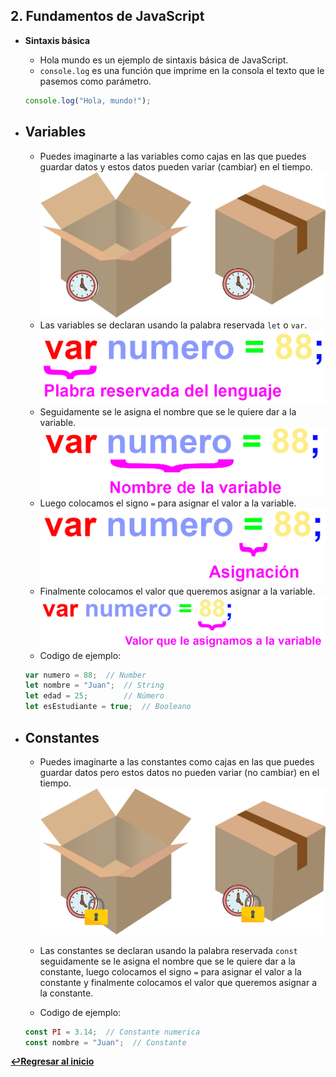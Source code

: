 ## 2. Fundamentos de JavaScript
- **Sintaxis básica**
  - Hola mundo es un ejemplo de sintaxis básica de JavaScript.
  - `console.log` es una función que imprime en la consola el texto que le pasemos como parámetro.
  ```javascript
  console.log("Hola, mundo!");
  ```

- ## **Variables**  
  - Puedes imaginarte a las variables como cajas en las que puedes guardar datos y estos datos pueden variar (cambiar) en el tiempo.
   ![imagen](./img/cajas%20variables.png)
  - Las variables se declaran usando la palabra reservada `let` o `var`.
     ![imagen](./img/declaracion%201.png)
  - Seguidamente se le asigna el nombre que se le quiere dar a la variable.
     ![imagen](./img/declaracion%202.png)
  - Luego colocamos el signo `=` para asignar el valor a la variable.
     ![imagen](./img/declaracion%203.png)
  - Finalmente colocamos el valor que queremos asignar a la variable.
     ![imagen](./img/declaracion%204.png)
  - Codigo de ejemplo:
  ```javascript
  var numero = 88;  // Number
  let nombre = "Juan";  // String
  let edad = 25;        // Número
  let esEstudiante = true;  // Booleano
  ```

- ## **Constantes**  
  - Puedes imaginarte a las constantes como cajas en las que puedes guardar datos pero estos datos no pueden variar (no cambiar) en el tiempo.
   ![imagen](./img/cajas%20constantes.png)
  - Las constantes se declaran usando la palabra reservada `const` seguidamente se le asigna el nombre que se le quiere dar a la constante, luego colocamos el signo `=` para asignar el valor a la constante y finalmente colocamos el valor que queremos asignar a la constante.

  - Codigo de ejemplo:
  ```javascript
  const PI = 3.14;  // Constante numerica
  const nombre = "Juan";  // Constante
  ```

**[↩️Regresar al inicio](../README.md)**
